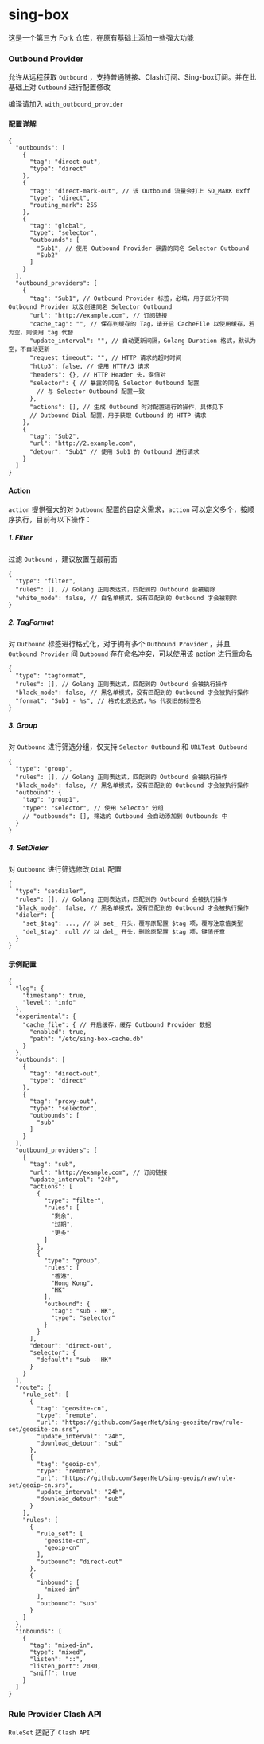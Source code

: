 # sing-box

这是一个第三方 Fork 仓库，在原有基础上添加一些强大功能

### Outbound Provider

允许从远程获取 ```Outbound``` ，支持普通链接、Clash订阅、Sing-box订阅。并在此基础上对 ```Outbound``` 进行配置修改

编译请加入 ```with_outbound_provider```

#### 配置详解

```json5
{
  "outbounds": [
    {
      "tag": "direct-out",
      "type": "direct"
    },
    {
      "tag": "direct-mark-out", // 该 Outbound 流量会打上 SO_MARK 0xff
      "type": "direct",
      "routing_mark": 255
    },
    {
      "tag": "global",
      "type": "selector",
      "outbounds": [
        "Sub1", // 使用 Outbound Provider 暴露的同名 Selector Outbound
        "Sub2"
      ]
    }
  ],
  "outbound_providers": [
    {
      "tag": "Sub1", // Outbound Provider 标签，必填，用于区分不同 Outbound Provider 以及创建同名 Selector Outbound
      "url": "http://example.com", // 订阅链接
      "cache_tag": "", // 保存到缓存的 Tag，请开启 CacheFile 以使用缓存，若为空，则使用 tag 代替
      "update_interval": "", // 自动更新间隔，Golang Duration 格式，默认为空，不自动更新
      "request_timeout": "", // HTTP 请求的超时时间
      "http3": false, // 使用 HTTP/3 请求
      "headers": {}, // HTTP Header 头，键值对
      "selector": { // 暴露的同名 Selector Outbound 配置
        // 与 Selector Outbound 配置一致
      },
      "actions": [], // 生成 Outbound 时对配置进行的操作，具体见下
      // Outbound Dial 配置，用于获取 Outbound 的 HTTP 请求
    },
    {
      "tag": "Sub2",
      "url": "http://2.example.com",
      "detour": "Sub1" // 使用 Sub1 的 Outbound 进行请求
    }
  ]
}
```

#### Action

```action``` 提供强大的对 ```Outbound``` 配置的自定义需求，```action``` 可以定义多个，按顺序执行，目前有以下操作：

##### 1. Filter

过滤 ```Outbound``` ，建议放置在最前面

```json5
{
  "type": "filter",
  "rules": [], // Golang 正则表达式，匹配到的 Outbound 会被剔除
  "white_mode": false, // 白名单模式，没有匹配到的 Outbound 才会被剔除
}
```

##### 2. TagFormat

对 ```Outbound``` 标签进行格式化，对于拥有多个 ```Outbound Provider``` ，并且 ```Outbound Provider``` 间 ```Outbound``` 存在命名冲突，可以使用该 action 进行重命名

```json5
{
  "type": "tagformat",
  "rules": [], // Golang 正则表达式，匹配到的 Outbound 会被执行操作
  "black_mode": false, // 黑名单模式，没有匹配到的 Outbound 才会被执行操作
  "format": "Sub1 - %s", // 格式化表达式，%s 代表旧的标签名
}
```

##### 3. Group

对 ```Outbound``` 进行筛选分组，仅支持 ```Selector Outbound``` 和 ```URLTest Outbound```

```json5
{
  "type": "group",
  "rules": [], // Golang 正则表达式，匹配到的 Outbound 会被执行操作
  "black_mode": false, // 黑名单模式，没有匹配到的 Outbound 才会被执行操作
  "outbound": {
    "tag": "group1",
    "type": "selector", // 使用 Selector 分组
    // "outbounds": [], 筛选的 Outbound 会自动添加到 Outbounds 中
  }
}
```

##### 4. SetDialer

对 ```Outbound``` 进行筛选修改 ```Dial``` 配置
```json5
{
  "type": "setdialer",
  "rules": [], // Golang 正则表达式，匹配到的 Outbound 会被执行操作
  "black_mode": false, // 黑名单模式，没有匹配到的 Outbound 才会被执行操作
  "dialer": {
    "set_$tag": ..., // 以 set_ 开头，覆写原配置 $tag 项，覆写注意值类型
    "del_$tag": null // 以 del_ 开头，删除原配置 $tag 项，键值任意
  }
}
```

#### 示例配置

```json5
{
  "log": {
    "timestamp": true,
    "level": "info"
  },
  "experimental": {
    "cache_file": { // 开启缓存，缓存 Outbound Provider 数据
      "enabled": true,
      "path": "/etc/sing-box-cache.db"
    }
  },
  "outbounds": [
    {
      "tag": "direct-out",
      "type": "direct"
    },
    {
      "tag": "proxy-out",
      "type": "selector",
      "outbounds": [
        "sub"
      ]
    }
  ],
  "outbound_providers": [
    {
      "tag": "sub",
      "url": "http://example.com", // 订阅链接
      "update_interval": "24h",
      "actions": [
        {
          "type": "filter",
          "rules": [
            "剩余",
            "过期",
            "更多"
          ]
        },
        {
          "type": "group",
          "rules": [
            "香港",
            "Hong Kong",
            "HK"
          ],
          "outbound": {
            "tag": "sub - HK",
            "type": "selector"
          }
        }
      ],
      "detour": "direct-out",
      "selector": {
        "default": "sub - HK"
      }
    }
  ],
  "route": {
    "rule_set": [
      {
        "tag": "geosite-cn",
        "type": "remote",
        "url": "https://github.com/SagerNet/sing-geosite/raw/rule-set/geosite-cn.srs",
        "update_interval": "24h",
        "download_detour": "sub"
      },
      {
        "tag": "geoip-cn",
        "type": "remote",
        "url": "https://github.com/SagerNet/sing-geoip/raw/rule-set/geoip-cn.srs",
        "update_interval": "24h",
        "download_detour": "sub"
      }
    ],
    "rules": [
      {
        "rule_set": [
          "geosite-cn",
          "geoip-cn"
        ],
        "outbound": "direct-out"
      },
      {
        "inbound": [
          "mixed-in"
        ],
        "outbound": "sub"
      }
    ]
  },
  "inbounds": [
    {
      "tag": "mixed-in",
      "type": "mixed",
      "listen": "::",
      "listen_port": 2080,
      "sniff": true
    }
  ]
}
```

### Rule Provider Clash API

```RuleSet``` 适配了 ```Clash API```
